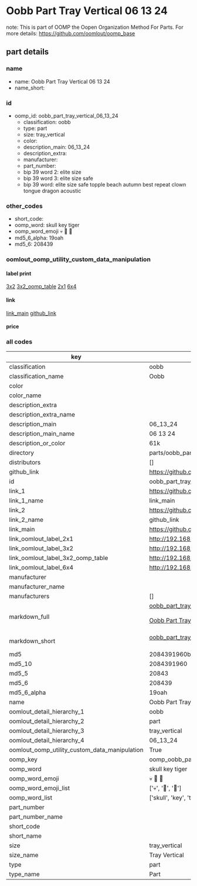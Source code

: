 # Oobb Part Tray Vertical 06 13 24  

note: This is part of OOMP the Oopen Organization Method For Parts. For more details: https://github.com/oomlout/oomp_base

##  part details





### name
* name: Oobb Part Tray Vertical 06 13 24
* name_short: 
### id
* oomp_id: oobb_part_tray_vertical_06_13_24
  * classification: oobb
  * type: part
  * size: tray_vertical
  * color: 
  * description_main: 06_13_24
  * description_extra: 
  * manufacturer: 
  * part_number: 
  * bip 39 word 2: elite size
  * bip 39 word 3: elite size safe
  * bip 39 word: elite size safe topple beach autumn best repeat clown tongue dragon acoustic

### other_codes
* short_code: 
* oomp_word: skull key tiger
* oomp_word_emoji :skull: :key: :tiger:
* md5_6_alpha: 19oah
* md5_6: 208439






### oomlout_oomp_utility_custom_data_manipulation
#### label print
[3x2](http://192.168.1.245:1112/?label=oomp%2019oah)
[3x2_oomp_table](http://192.168.1.107:1112/?label=oomp%2019oah)
[2x1](http://192.168.1.242:1112/?label=oomp%2019oah)
[6x4](http://192.168.1.55:1112/?label=oomp%2019oah)    

#### link

[link_main](https://github.com/oomlout/oomlout_oomp_current_version_messy/tree/main/parts/oobb_part_tray_vertical_06_13_24) [github_link](https://github.com/oomlout/oomlout_oomp_part_src/tree/main/parts/oobb_part_tray_vertical_06_13_24)                             

#### price







### all codes 
| key | value |  
| --- | --- |  
| classification | oobb |  
| classification_name | Oobb |  
| color |  |  
| color_name |  |  
| description_extra |  |  
| description_extra_name |  |  
| description_main | 06_13_24 |  
| description_main_name | 06 13 24 |  
| description_or_color | 61k |  
| directory | parts/oobb_part_tray_vertical_06_13_24 |  
| distributors | [] |  
| github_link | https://github.com/oomlout/oomlout_oomp_part_src/tree/main/parts/oobb_part_tray_vertical_06_13_24 |  
| id | oobb_part_tray_vertical_06_13_24 |  
| link_1 | https://github.com/oomlout/oomlout_oomp_current_version_messy/tree/main/parts/oobb_part_tray_vertical_06_13_24 |  
| link_1_name | link_main |  
| link_2 | https://github.com/oomlout/oomlout_oomp_part_src/tree/main/parts/oobb_part_tray_vertical_06_13_24 |  
| link_2_name | github_link |  
| link_main | https://github.com/oomlout/oomlout_oomp_current_version_messy/tree/main/parts/oobb_part_tray_vertical_06_13_24 |  
| link_oomlout_label_2x1 | http://192.168.1.242:1112/?label=oomp%2019oah |  
| link_oomlout_label_3x2 | http://192.168.1.245:1112/?label=oomp%2019oah |  
| link_oomlout_label_3x2_oomp_table | http://192.168.1.107:1112/?label=oomp%2019oah |  
| link_oomlout_label_6x4 | http://192.168.1.55:1112/?label=oomp%2019oah |  
| manufacturer |  |  
| manufacturer_name |  |  
| manufacturers | [] |  
| markdown_full | [oobb_part_tray_vertical_06_13_24](https://github.com/oomlout/oomlout_oomp_current_version_messy/tree/main/parts/oobb_part_tray_vertical_06_13_24)<br>[](https://github.com/oomlout/oomlout_oomp_current_version_messy/tree/main/parts/oobb_part_tray_vertical_06_13_24)<br>[Oobb Part Tray Vertical 06 13 24](https://github.com/oomlout/oomlout_oomp_current_version_messy/tree/main/parts/oobb_part_tray_vertical_06_13_24)<br><br> |  
| markdown_short | [oobb_part_tray_vertical_06_13_24](https://github.com/oomlout/oomlout_oomp_current_version_messy/tree/main/parts/oobb_part_tray_vertical_06_13_24)<br><br> |  
| md5 | 2084391960b6a2a83e89be537c327a40 |  
| md5_10 | 2084391960 |  
| md5_5 | 20843 |  
| md5_6 | 208439 |  
| md5_6_alpha | 19oah |  
| name | Oobb Part Tray Vertical 06 13 24 |  
| oomlout_detail_hierarchy_1 | oobb |  
| oomlout_detail_hierarchy_2 | part |  
| oomlout_detail_hierarchy_3 | tray_vertical |  
| oomlout_detail_hierarchy_4 | 06_13_24 |  
| oomlout_oomp_utility_custom_data_manipulation | True |  
| oomp_key | oomp_oobb_part_tray_vertical_06_13_24 |  
| oomp_word | skull key tiger |  
| oomp_word_emoji | :skull: :key: :tiger: |  
| oomp_word_emoji_list | [':skull:', ':key:', ':tiger:'] |  
| oomp_word_list | ['skull', 'key', 'tiger'] |  
| part_number |  |  
| part_number_name |  |  
| short_code |  |  
| short_name |  |  
| size | tray_vertical |  
| size_name | Tray Vertical |  
| type | part |  
| type_name | Part |  
